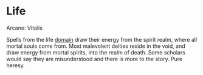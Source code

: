 # Life

Arcane: Vitalis

Spells from the life [domain](!Domain%20Index.md) draw their energy from the spirit realm, where all mortal souls come from. Most malevolent deities reside in the void, and draw energy from mortal spirits, into the realm of death. Some scholars would say they are misunderstood and there is more to the story. Pure heresy. 
